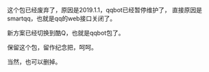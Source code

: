 这个包已经废弃了，原因是2019.1.1，qqbot已经暂停维护了，
直接原因是smartqq，也就是qq的web接口关闭了。

新方案已经切换到酷Q，也就是qqbot包了。

保留这个包，留作纪念把，呵呵。

当然，也可以删掉。